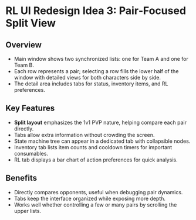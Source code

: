 # RL UI Redesign Idea 3: Pair‑Focused Split View

## Overview
- Main window shows two synchronized lists: one for Team A and one for Team B.
- Each row represents a pair; selecting a row fills the lower half of the window with detailed views for both characters side by side.
- The detail area includes tabs for status, inventory items, and RL preferences.

## Key Features
- **Split layout** emphasizes the 1v1 PVP nature, helping compare each pair directly.
- Tabs allow extra information without crowding the screen.
- State machine tree can appear in a dedicated tab with collapsible nodes.
- Inventory tab lists item counts and cooldown timers for important consumables.
- RL tab displays a bar chart of action preferences for quick analysis.

## Benefits
- Directly compares opponents, useful when debugging pair dynamics.
- Tabs keep the interface organized while exposing more depth.
- Works well whether controlling a few or many pairs by scrolling the upper lists.
